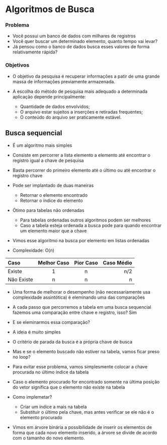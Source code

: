 # Algoritmos de Busca

### Problema

- Você possui um banco de dados com milhares de registros
- Você quer buscar um determinado elemento, quanto tempo vai levar?
- Já pensou como o banco de dados busca esses valores de forma relativamente rápida?

### Objetivos

- O objetivo da pesquisa é recuperar informações a patir de uma grande massa de informações previamente armazenada.

- A escolha do método de pesquisa mais adequado a determinada aplicação depende principalmente:
  - Quantidade de dados envolvidos;
  - O arquivo estar sujeitos a inserções e retiradas frequentes;
  - O conteúdo do arquivo ser praticamente estável.

## Busca sequencial

- É um algoritmo mais simples
- Consiste em percorrer a lista elemento a elemento até encontrar o registro igual a chave de pesquisa
- Basta percorrer do primeiro elemento até o último ou até encontrar o registro chave

- Pode ser implantado de duas maneiras
  - Retornar o elemento encontrado
  - Retornar o índice do elemento
- Ótimo para tabelas não ordenadas
  - Para tabelas ordenadas outros algoritmos podem ser melhores
  - Caso a tabela esteja ordenada a busca pode para quando encontrar um elemento maior que a chave
- Vimos esse algoritmo na busca por elemento em listas ordenadas

- Complexidade: O(n)

Caso | Melhor Caso | Pior Caso | Caso Médio
:-- | :-: | :-: | --:
Existe | 1 | n | n/2
Não Existe | n | n | n

- Uma forma de melhorar o desempenho (não necessariamente usa complexidade assintótica) é eleminando uma das comparações
- A cada passo que percorremos a tabela em uma busca sequencial fazemos uma comparação entre chave e registro, isso? Sim
- E se eleminarmos essa comparação?

- A ideia é muito simples
- O critério de parada da busca é a própria chave de busca
- Mas e se o elemento buscado não estiver na tabela, vamos ficar preso no loop?

- Para evitar esse problema, vamos simplesmente colocar a chave procurada no último índice da tabela
- Caso o elemento procurado for encontrado somente na última posição do vetor significa que o elemento não existe na tabela
- Como implemetar?
  - Criar um índice a mais na tabela
  - Substituir o último pela chave, mas antes verificar se ele não é o elemento procurado

- Vimos em árvore binária a possibilidade de inserir os elementos de forma que cada novo elemento inserido, a árvore se divide de acordo com o tamanho do novo elemento.

